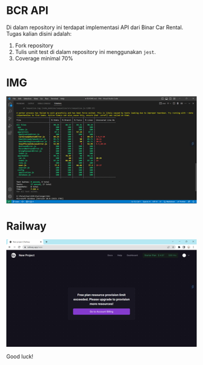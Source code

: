 # BCR API

Di dalam repository ini terdapat implementasi API dari Binar Car Rental.
Tugas kalian disini adalah:
1. Fork repository
2. Tulis unit test di dalam repository ini menggunakan `jest`.
3. Coverage minimal 70%

# IMG 
![ERD Image](./ss.png)

# Railway
![ERD Image](./railway.png)

Good luck!
